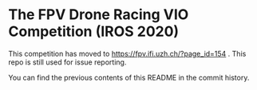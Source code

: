 # The FPV Drone Racing VIO Competition (IROS 2020)



This competition has moved to https://fpv.ifi.uzh.ch/?page_id=154 . This repo is still used for issue reporting.

You can find the previous contents of this README in the commit history.
